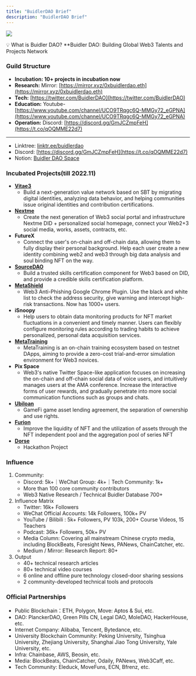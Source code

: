 ```yaml
---
title: "BuidlerDAO Brief"
description: "BuidlerDAO Brief"
---
```


![](https://cdn.vitae3.me/public-static/103330322211001310.1679049822451.png)

💡 What is Buidler DAO?
 **Buidler DAO: Building Global Web3 Talents and Projects Network

### Guild Structure

- **Incubation: 10+ projects in incubation now**
- **Research:** Mirror: [https://mirror.xyz/0xbuidlerdao.eth](https://mirror.xyz/0xbuidlerdao.eth)
- **Tech:** [https://twitter.com/BuidlerDAO](https://twitter.com/BuidlerDAO)
- **Education:** Youtube- [https://www.youtube.com/channel/UCO9TRqgc6Q-MMGy72_eGPNA](https://www.youtube.com/channel/UCO9TRqgc6Q-MMGy72_eGPNA)
- **Operation:** Discord: [https://discord.gg/GmJCZmpFeH](https://t.co/qOQMME22d7)
****
- Linktree: [linktr.ee/buidlerdao](https://t.co/mEr5BtQvgn)
- Discord: [https://discord.gg/GmJCZmpFeH](https://t.co/qOQMME22d7)
- Notion: [Buidler DAO Space](https://www.notion.so/Buidler-DAO-Space-8f30fcbb72d94c40b40e7b431cc71db0)

### Incubated Projects(till 2022.11)

- **[Vitae3](https://www.vitae3.me)**
  - Build a next-generation value network based on SBT by migrating digital identities, analyzing data behavior, and helping communities issue original identities and contribution certifications.
- **[Nextme](https://nextme.one)**
  - Create the next generation of Web3 social portal and infrastructure Nextme DID + personalized social homepage, connect your Web2+3 social media, works, assets, contracts, etc.
- **FutureX**
	- Connect the user's on-chain and off-chain data, allowing them to fully display their personal background. Help each user create a new identity combining web2 and web3 through big data analysis and soul binding NFT	on the way.
- **[SourceDAO](http://sourcedao.io/)**
  - Build a trusted skills certification component for Web3 based on DID, and provide a credible skills certification platform.
- **[MetaShield](https://www.metashield.cc)**	
  - Web3 Anti-Phishing Google Chrome Plugin. Use the black and white list to check the address security, give warning and intercept high-risk transactions. Now has 1000+ users.	
- **iSnoopy**
  - Help users to obtain data monitoring products for NFT market fluctuations in a convenient and timely manner. Users can flexibly configure monitoring rules according to trading habits to achieve personalized, personal data acquisition services.
- **[MetaTraining](https://metatraining.buidlerdao.xyz)**
	- MetaTraining is an on-chain training ecosystem based on testnet DApps, aiming to provide a zero-cost trial-and-error simulation environment for Web3 novices.	
- **Pix Space**
  - Web3's native Twitter Space-like application focuses on increasing the on-chain and off-chain social data of voice users, and intuitively manages users at the AMA conference. Increase the interactive forms of user rewards, and gradually penetrate into more social communication functions such as groups and chats.
- **[Ubiloan](https://ubiloan.io)**
  - GameFi game asset lending agreement, the separation of ownership and use rights.
- **[Furion](http://furion.io)**
  - Improve the liquidity of NFT and the utilization of assets through the NFT independent pool and the aggregation pool of series NFT
- **[Dorse](https://ethglobal.com/showcase/dorse-3maw4)**
  - Hackathon Project

### Influence

1. Community: 
    - Discord: 5k+｜WeChat Group: 4k+｜Tech Community: 1k+
    - More than 100 core community contributors
    - Web3 Native Research / Technical Buidler Database 700+
2. Influence Matrix
    - Twitter: 16k+ Followers
    - WeChat Official Accounts: 14k Followers, 100k+ PV
    - YouTube / Bilibili : 5k+ Followers, PV 103k, 200+ Course Videos, 15 Teachers
    - Podcast: 36k+ Followers, 50k+ PV
    - Media Column: Covering all mainstream Chinese crypto media, including BlockBeats, Foresight News, PANews, ChainCatcher, etc.
    - Medium / Mirror: Research Report: 80+
3. Output
    - 40+ technical research articles
    - 80+ technical video courses
    - 6 online and offline pure technology closed-door sharing sessions
    - 2 community-developed technical tools and protocols

### Official Partnerships

- Public Blockchain：ETH, Polygon, Move: Aptos & Sui, etc.
- DAO: PlanckerDAO, Green Pills CN, Legal DAO, MoleDAO, HackerHouse, etc.
- Internet Company: Alibaba, Tencent, Bytedance, etc.
- University Blockchain Community: Peking University, Tsinghua University, Zhejiang University, Shanghai Jiao Tong University, Yale University, etc.
- Infra: Chainbase, AWS, Beosin, etc.
- Media: BlockBeats, ChainCatcher, Odaily, PANews, Web3Caff, etc.
- Tech Community: Eleduck, MoveFuns, ECN, Bfrenz, etc.
